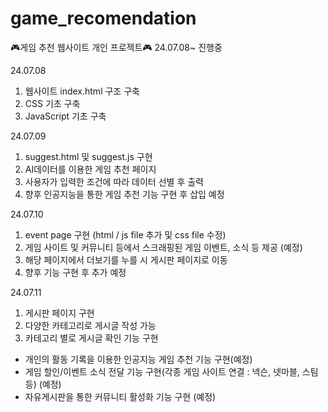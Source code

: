 # game_recomendation
🎮게임 추천 웹사이트 개인 프로젝트🎮
24.07.08~ 진행중

24.07.08 
1. 웹사이트 index.html 구조 구축 
2. CSS 기초 구축
3. JavaScript 기초 구축

24.07.09
1. suggest.html 및 suggest.js 구현
2. AI데이터를 이용한 게임 추천 페이지
3. 사용자가 입력한 조건에 따라 데이터 선별 후 출력
4. 향후 인공지능을 통한 게임 추천 기능 구현 후 삽입 예정

24.07.10
1. event page 구현 (html / js file 추가 및 css file 수정)
2. 게임 사이트 및 커뮤니티 등에서 스크래핑된 게임 이벤트, 소식 등 제공 (예정)
3. 해당 페이지에서 더보기를 누를 시 게시판 페이지로 이동
4. 향후 기능 구현 후 추가 예정

24.07.11
1. 게시판 페이지 구현
2. 다양한 카테고리로 게시글 작성 가능
3. 카테고리 별로 게시글 확인 기능 구현
   
- 개인의 활동 기록을 이용한 인공지능 게임 추천 기능 구현(예정)
- 게임 할인/이벤트 소식 전달 기능 구현(각종 게임 사이트 연결 : 넥슨, 넷마블, 스팀 등) (예정)
- 자유게시판을 통한 커뮤니티 활성화 기능 구현 (예정)

